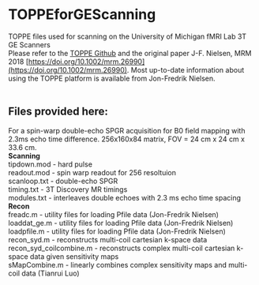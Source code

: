 # TOPPEforGEScanning <br/>
TOPPE files used for scanning on the University of Michigan fMRI Lab 3T GE Scanners <br/>
Please refer to the [TOPPE Github](https://github.com/toppeMRI/) and the original paper J-F. Nielsen, MRM 2018 [https://doi.org/10.1002/mrm.26990](https://doi.org/10.1002/mrm.26990). Most up-to-date information about using the TOPPE platform is available from Jon-Fredrik Nielsen.<br/>
<br/>
## Files provided here:<br/>
For a spin-warp double-echo SPGR acquisition for B0 field mapping with 2.3ms echo time difference. 256x160x84 matrix, FOV = 24 cm x 24 cm x 33.6 cm. <br/>
**Scanning**<br/>
tipdown.mod               -   hard pulse<br/>
readout.mod               -   spin warp readout for 256 resoltuion<br/>
scanloop.txt              -   double-echo SPGR<br/>
timing.txt                -   3T Discovery MR timings<br/>
modules.txt               -   interleaves double echoes with 2.3 ms echo time spacing<br/>
**Recon**<br/>
freadc.m                  -   utility files for loading Pfile data (Jon-Fredrik Nielsen)<br/>
loaddat_ge.m              -   utility files for loading Pfile data (Jon-Fredrik Nielsen)<br/>
loadpfile.m               -   utility files for loading Pfile data (Jon-Fredrik Nielsen)<br/>
recon_syd.m               -   reconstructs multi-coil cartesian k-space data<br/>
recon_syd_coilcombine.m   -   reconstructs complex multi-coil cartesian k-space data given sensitivity maps<br/>
sMapCombine.m             -   linearly combines complex sensitivity maps and multi-coil data (Tianrui Luo)<br/>
